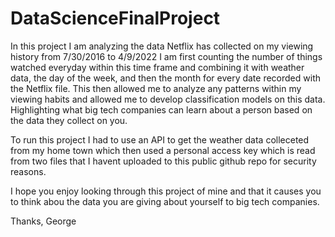 # DataScienceFinalProject

In this project I am analyzing the data Netflix has collected on my viewing history from 7/30/2016 to 4/9/2022
I am first counting the number of things watched everyday within this time frame and combining it with weather data, the day of the week,
and then the month for every date recorded with the Netflix file. This then allowed me to analyze any patterns within my viewing habits 
and allowed me to develop classification models on this data. Highlighting what big tech companies can learn about a person based on the data they collect on you.

To run this project I had to use an API to get the weather data colleceted from my home town which then used a personal access key which is read from two files 
that I havent uploaded to this public github repo for security reasons.

I hope you enjoy looking through this project of mine and that it causes you to think abou the data you are giving about yourself to big tech companies.

Thanks,
George
